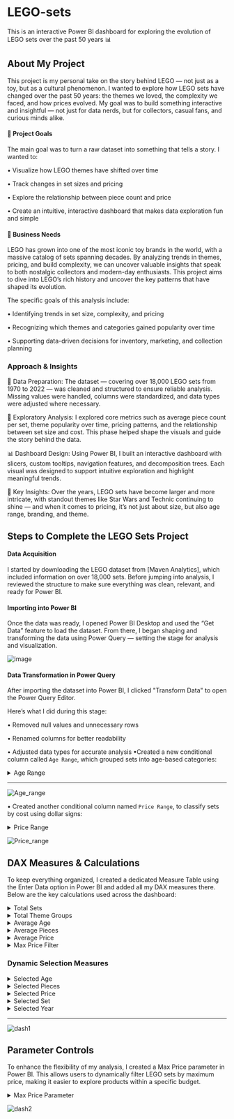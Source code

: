 # LEGO-sets
This is an interactive Power BI dashboard for exploring the evolution of LEGO sets over the past 50 years 📊
## About My Project
This project is my personal take on the story behind LEGO — not just as a toy, but as a cultural phenomenon. I wanted to explore how LEGO sets have changed over the past 50 years: the themes we loved, the complexity we faced, and how prices evolved. My goal was to build something interactive and insightful — not just for data nerds, but for collectors, casual fans, and curious minds alike.
#### 🎯 Project Goals
The main goal was to turn a raw dataset into something that tells a story. I wanted to:

• Visualize how LEGO themes have shifted over time

• Track changes in set sizes and pricing

• Explore the relationship between piece count and price

• Create an intuitive, interactive dashboard that makes data exploration fun and simple

#### 💼 Business Needs
LEGO has grown into one of the most iconic toy brands in the world, with a massive catalog of sets spanning decades. By analyzing trends in themes, pricing, and build complexity, we can uncover valuable insights that speak to both nostalgic collectors and modern-day enthusiasts. This project aims to dive into LEGO’s rich history and uncover the key patterns that have shaped its evolution.

The specific goals of this analysis include:

• Identifying trends in set size, complexity, and pricing

• Recognizing which themes and categories gained popularity over time

• Supporting data-driven decisions for inventory, marketing, and collection planning

### Approach & Insights
🧼 Data Preparation:
The dataset — covering over 18,000 LEGO sets from 1970 to 2022 — was cleaned and structured to ensure reliable analysis. Missing values were handled, columns were standardized, and data types were adjusted where necessary.

🔎 Exploratory Analysis:
I explored core metrics such as average piece count per set, theme popularity over time, pricing patterns, and the relationship between set size and cost. This phase helped shape the visuals and guide the story behind the data.

📊 Dashboard Design:
Using Power BI, I built an interactive dashboard with slicers, custom tooltips, navigation features, and decomposition trees. Each visual was designed to support intuitive exploration and highlight meaningful trends.

🧠 Key Insights:
Over the years, LEGO sets have become larger and more intricate, with standout themes like Star Wars and Technic continuing to shine — and when it comes to pricing, it’s not just about size, but also age range, branding, and theme.

## Steps to Complete the LEGO Sets Project
#### Data Acquisition
I started by downloading the LEGO dataset from [Maven Analytics], which included information on over 18,000 sets. Before jumping into analysis, I reviewed the structure to make sure everything was clean, relevant, and ready for Power BI.

#### Importing into Power BI
Once the data was ready, I opened Power BI Desktop and used the “Get Data” feature to load the dataset. From there, I began shaping and transforming the data using Power Query — setting the stage for analysis and visualization.

![image](https://github.com/user-attachments/assets/6745830a-9e93-40bb-bf49-28207854d54c)

#### Data Transformation in Power Query
After importing the dataset into Power BI, I clicked "Transform Data" to open the Power Query Editor.

Here’s what I did during this stage:

• Removed null values and unnecessary rows

• Renamed columns for better readability

• Adjusted data types for accurate analysis
•Created a new conditional column called `Age Range`, which grouped sets into age-based categories:
<details>
<summary>Age Range</summary>

- **Over** – for sets recommended for ages 18+  
- **10 to 17** – for older children and teens  
- **5 to 9** – for younger builders  
- **1 to 4** – for toddler-friendly sets

This made it easier to segment the data by age group in slicers and visuals.
</details>

---
![Age_range](https://github.com/user-attachments/assets/d0a25fdd-92b8-4beb-9460-5bd14fe6c809)

• Created another conditional column named `Price Range`, to classify sets by cost using dollar signs:
<details>
<summary>Price Range</summary>

- **$$$$$** – sets over $500  
- **$$$$** – $100 to $500  
- **$$$** – $50 to $100  
- **$$** – $5 to $50  
- **$** – under $5

This allowed for quick filtering and intuitive comparison of set prices.
</details>

![Price_range](https://github.com/user-attachments/assets/58698606-cc5d-4570-9c76-99938a113e1d)

## DAX Measures & Calculations
To keep everything organized, I created a dedicated Measure Table using the Enter Data option in Power BI and added all my DAX measures there. Below are the key calculations used across the dashboard:

<details>
<summary>Total Sets</summary>

```DAX
Total Sets = DISTINCTCOUNT(lego_sets[set_id])
```

Counts all unique LEGO sets, ensuring duplicates do not affect the result.
</details>

<details>
<summary>Total Theme Groups</summary>

```DAX
Total Groups = DISTINCTCOUNT(lego_sets[themeGroup])
```

Calculates the number of distinct theme groups in the dataset.
</details>

<details>
<summary>Average Age</summary>

```DAX
Avg. Age = AVERAGE(lego_sets[age])
```

Returns the average recommended age across all LEGO sets.
</details>

<details>
<summary>Average Pieces</summary>

```DAX
Avg. Pieces = AVERAGE(lego_sets[pieces])
```

Calculates the average number of pieces per LEGO set.
</details>

<details>
<summary>Average Price</summary>

```DAX
Avg. Price = AVERAGE(lego_sets[price])
```

Returns the average price of LEGO sets.
</details>

<details>
<summary>Max Price Filter</summary>

```DAX
Max Price Filter = MAX('Max Price'[Max Price])
```

Returns the selected value from the Max Price table for filtering visuals.
</details>

### Dynamic Selection Measures

<details>
<summary>Selected Age</summary>

```DAX
Selected Age = 
IF(
  HASONEVALUE(lego_sets[age]),
  MAX(lego_sets[age]),
  "-"
)
```

Displays the selected age, or "-" if multiple or none selected.
</details>

<details>
<summary>Selected Pieces</summary>

```DAX
Selected Pieces = 
IF(
  HASONEVALUE(lego_sets[pieces]),
  MAX(lego_sets[pieces]),
  "-"
)
```

Displays the selected piece count, or "-" if multiple or no values are selected.
</details>

<details>
<summary>Selected Price</summary>

```DAX
Selected Price = 
IF(
  HASONEVALUE(lego_sets[price]),
  MAX(lego_sets[price]),
  "-"
)
```

Displays the selected set’s price, or a placeholder.
</details>

<details>
<summary>Selected Set</summary>

```DAX
Selected Set = 
IF(
  HASONEVALUE(lego_sets[name]),
  MAX(lego_sets[name]),
  "Select a Set"
)
```

Returns the name of the selected LEGO set, or a default prompt.
</details>

<details>
<summary>Selected Year</summary>

```DAX
Selected Year = 
IF(
  HASONEVALUE(lego_sets[year]),
  MAX(lego_sets[year]),
  "-"
)
```

Displays the release year of the selected LEGO set.
</details>

---


![dash1](https://github.com/user-attachments/assets/6e950e6d-0b71-46d8-bb3a-1645b6f1f907)

## Parameter Controls

To enhance the flexibility of my analysis, I created a Max Price parameter in Power BI.
This allows users to dynamically filter LEGO sets by maximum price, making it easier to explore products within a specific budget.

<details>
<summary>Max Price Parameter</summary>

**Steps to create the Max Price parameter:**

1. Go to the **Modeling** tab in Power BI  
2. Click on **New Parameter → Numeric Range**

**Parameter Configuration:**

- **Name:** Max Price  
- **Data Type:** Whole Number  
- **Minimum Value:** 0  
- **Maximum Value:** 850  
- **Increment:** 5  
- **Default Value:** 850  

Once created, this parameter was linked to the price field in the dataset, allowing real-time updates to charts and tables based on the selected maximum price. It also connects seamlessly with card KPIs and visuals for dynamic filtering.
</details>


![dash2](https://github.com/user-attachments/assets/d4e100ca-aed9-4293-aa16-729e2d63938d)



